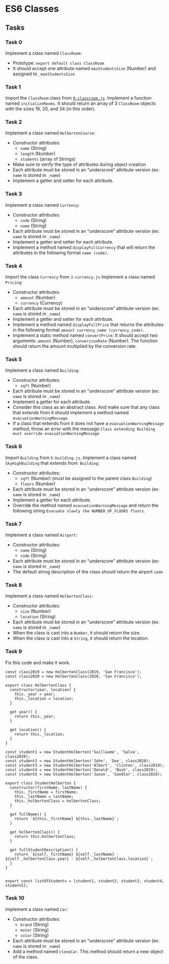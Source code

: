 # ES6 Classes

## Tasks

### Task 0
Implement a class named `ClassRoom`:
- Prototype: `export default class ClassRoom`
- It should accept one attribute named `maxStudentsSize` (Number) and assigned to `_maxStudentsSize`

### Task 1
Import the `ClassRoom` class from [`0-classroom.js`](0-classrom.js).
Implement a function named `initializeRooms`. It should return an array of 3 `ClassRoom` objects with the sizes 19, 20, and 34 (in this order).

### Task 2
Implement a class named `HolbertonCourse`:
- Constructor attributes:
	- `name` (String)
	- `length` (Number)
	- `students` (array of Strings)
- Make sure to verify the type of attributes during object creation
- Each attribute must be stored in an “underscore” attribute version (ex: `name` is stored in `_name`)
- Implement a getter and setter for each attribute.

### Task 3
Implement a class named `Currency`:
- Constructor attributes:
	- `code` (String)
	- `name` (String)
- Each attribute must be stored in an “underscore” attribute version (ex: `name` is stored in `_name`)
- Implement a getter and setter for each attribute.
- Implement a method named `displayFullCurrency` that will return the attributes in the following format `name (code)`.

### Task 4
Import the class `Currency` from `3-currency.js`
Implement a class named `Pricing`:
- Constructor attributes:
	- `amount` (Number)
	- `currency` (Currency)
- Each attribute must be stored in an “underscore” attribute version (ex: `name` is stored in `_name`)
- Implement a getter and setter for each attribute.
- Implement a method named `displayFullPrice` that returns the attributes in the following format `amount currency_name (currency_code)`.
- Implement a static method named `convertPrice`. It should accept two arguments: `amount` (Number), `conversionRate` (Number). The function should return the amount multiplied by the conversion rate.

### Task 5
Implement a class named `Building`:
- Constructor attributes:
	- `sqft` (Number)
- Each attribute must be stored in an “underscore” attribute version (ex: `name` is stored in `_name`)
- Implement a getter for each attribute.
- Consider this class as an abstract class. And make sure that any class that extends from it should implement a method named `evacuationWarningMessage`.
- If a class that extends from it does not have a `evacuationWarningMessage` method, throw an error with the message `Class extending Building must override evacuationWarningMessage`

### Task 6
Import `Building` from `5-building.js`.
Implement a class named `SkyHighBuilding` that extends from` Building`:
- Constructor attributes:
	- `sqft` (Number) (must be assigned to the parent class `Building`)
	- `floors` (Number)
- Each attribute must be stored in an “underscore” attribute version (ex: `name` is stored in `_name`)
- Implement a getter for each attribute.
- Override the method named `evacuationWarningMessage` and return the following string `Evacuate slowly the NUMBER_OF_FLOORS floors`.

### Task 7
Implement a class named `Airport`:
- Constructor attributes:
	- `name` (String)
	- `code` (String)
- Each attribute must be stored in an “underscore” attribute version (ex: `name` is stored in `_name`)
- The default string description of the class should return the airport `code`

### Task 8
Implement a class named `HolbertonClass`:
- Constructor attributes:
	- `size` (Number)
	- `location` (String)
- Each attribute must be stored in an “underscore” attribute version (ex: `name` is stored in `_name`)
- When the class is cast into a `Number`, it should return the size.
- When the class is cast into a `String`, it should return the location.

### Task 9
Fix this code and make it work.
```
const class2019 = new HolbertonClass(2019, 'San Francisco');
const class2020 = new HolbertonClass(2020, 'San Francisco');

export class HolbertonClass {
  constructor(year, location) {
    this._year = year;
    this._location = location;
  }

  get year() {
    return this._year;
  }

  get location() {
    return this._location;
  }
}

const student1 = new StudentHolberton('Guillaume', 'Salva', class2020);
const student2 = new StudentHolberton('John', 'Doe', class2020);
const student3 = new StudentHolberton('Albert', 'Clinton', class2019);
const student4 = new StudentHolberton('Donald', 'Bush', class2019);
const student5 = new StudentHolberton('Jason', 'Sandler', class2019);

export class StudentHolberton {
  constructor(firstName, lastName) {
    this._firstName = firstName;
    this._lastName = lastName;
    this._holbertonClass = holbertonClass;
  }

  get fullName() {
    return `${this._firstName} ${this._lastName}`;
  }

  get holbertonClass() {
    return this.holbertonClass;
  }

  get fullStudentDescription() {
    return `${self._firstName} ${self._lastName} - ${self._holbertonClass.year} - ${self._holbertonClass.location}`;
  }
}


export const listOfStudents = [student1, student2, student3, student4, student5];
```

### Task 10
Implement a class named `Car`:
- Constructor attributes:
	- `brand` (String)
	- `motor` (String)
	- `color` (String)
- Each attribute must be stored in an “underscore” attribute version (ex: `name` is stored in `_name`)
- Add a method named `cloneCar`. This method should return a new object of the class.
